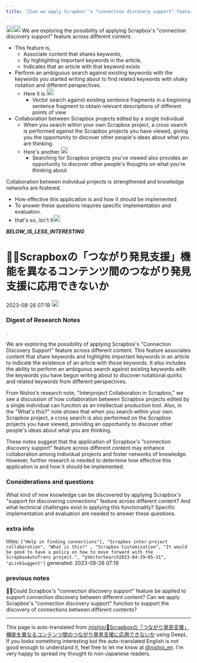 ```yaml
---
title: '🤖Can we apply Scrapbox''s "connection discovery support" feature to support connection discovery between different contents?'
---
```


<img src='https://scrapbox.io/api/pages/nishio-en/omni/icon' alt='omni.icon' height="19.5"/><img src='https://scrapbox.io/api/pages/nishio-en/nishio/icon' alt='nishio.icon' height="19.5"/>
We are exploring the possibility of applying Scrapbox's "connection discovery support" feature across different content.
- This feature is,
    - Associate content that shares keywords,
    - By highlighting important keywords in the article,
    - Indicates that an article with that keyword exists
- Perform an ambiguous search against existing keywords with the keywords you started writing about to find related keywords with shaky notation and different perspectives.
    - Here it is.<img src='https://scrapbox.io/api/pages/nishio-en/nishio/icon' alt='nishio.icon' height="19.5"/>
        - Vector search against existing sentence fragments in a beginning sentence fragment to obtain relevant descriptions of different points of view
- Collaboration between Scrapbox projects edited by a single individual
    - When you search within your own Scrapbox project, a cross search is performed against the Scrapbox projects you have viewed, giving you the opportunity to discover other people's ideas about what you are thinking.
    - Here's another.<img src='https://scrapbox.io/api/pages/nishio-en/nishio/icon' alt='nishio.icon' height="19.5"/>
        - Searching for Scrapbox projects you've viewed also provides an opportunity to discover other people's thoughts on what you're thinking about

Collaboration between individual projects is strengthened and knowledge networks are fostered.
- How effective this application is and how it should be implemented
- To answer these questions requires specific implementation and evaluation.
- that's so, isn't it<img src='https://scrapbox.io/api/pages/nishio-en/nishio/icon' alt='nishio.icon' height="19.5"/>



___BELOW_IS_LESS_INTERESTING___
# 🤖🔁Scrapboxの「つながり発見支援」機能を異なるコンテンツ間のつながり発見支援に応用できないか
 2023-08-26 07:19 <img src='https://scrapbox.io/api/pages/nishio-en/omni/icon' alt='omni.icon' height="19.5"/>
### Digest of Research Notes
.

We are exploring the possibility of applying Scrapbox's "Connection Discovery Support" feature across different content. This feature associates content that share keywords and highlights important keywords in an article to indicate the existence of an article with those keywords. It also includes the ability to perform an ambiguous search against existing keywords with the keywords you have begun writing about to discover notational quirks and related keywords from different perspectives.

From Nishio's research note, "Interproject Collaboration in Scrapbox," we see a discussion of how collaboration between Scrapbox projects edited by a single individual can function as an intellectual production tool. Also, in the "What's this?" note shows that when you search within your own Scrapbox project, a cross search is also performed on the Scrapbox projects you have viewed, providing an opportunity to discover other people's ideas about what you are thinking.

These notes suggest that the application of Scrapbox's "connection discovery support" feature across different content may enhance collaboration among individual projects and foster networks of knowledge. However, further research is needed to determine how effective this application is and how it should be implemented.

### Considerations and questions

What kind of new knowledge can be discovered by applying Scrapbox's "support for discovering connections" feature across different content? And what technical challenges exist in applying this functionality? Specific implementation and evaluation are needed to answer these questions.

### extra info
titles: `["Help in finding connections"], "Scrapbox inter-project collaboration", "What is this?" , "Scrapbox Customization", "It would be good to have a policy on how to move forward with the ScrapboxAutoTrans project.", "pVectorSearch2023-04-29~05-31", "pLinkSuggest"]`
generated: 2023-08-26 07:19
### previous notes
🤖🔁Could Scrapbox's "connection discovery support" feature be applied to support connection discovery between different content?
Can we apply Scrapbox's "connection discovery support" function to support the discovery of connections between different contents?


---
This page is auto-translated from [/nishio/🤖Scrapboxの「つながり発見支援」機能を異なるコンテンツ間のつながり発見支援に応用できないか](https://scrapbox.io/nishio/🤖Scrapboxの「つながり発見支援」機能を異なるコンテンツ間のつながり発見支援に応用できないか) using DeepL. If you looks something interesting but the auto-translated English is not good enough to understand it, feel free to let me know at [@nishio_en](https://twitter.com/nishio_en). I'm very happy to spread my thought to non-Japanese readers.